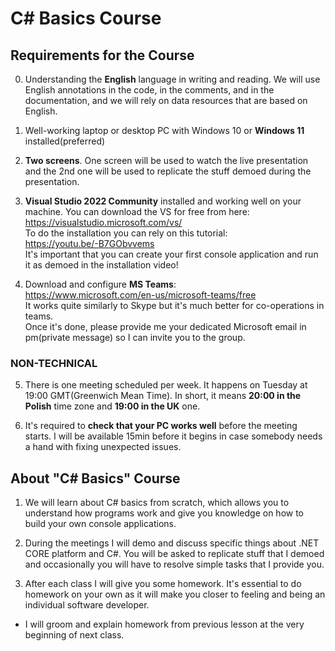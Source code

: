 # C# Basics Course

## Requirements for the Course

0. Understanding the **English** language in writing and reading. We will use English annotations in the code, in the comments, and in the documentation, and we will rely on data resources that are based on English.

1. Well-working laptop or desktop PC with Windows 10 or **Windows 11** installed(preferred)

2. **Two screens**. One screen will be used to watch the live presentation and the 2nd one will be used to replicate the stuff demoed during the presentation.

3. **Visual Studio 2022 Community** installed and working well on your machine.
You can download the VS for free from here: <br />
https://visualstudio.microsoft.com/vs/ <br />
To do the installation you can rely on this tutorial: <br />
https://youtu.be/-B7GObvvems <br />
It's important that you can create your first console application and run it as demoed in the installation video! 

4. Download and configure **MS Teams**: <br />
https://www.microsoft.com/en-us/microsoft-teams/free <br />
It works quite similarly to Skype but it's much better for co-operations in teams. <br />
Once it's done, please provide me your dedicated Microsoft email in pm(private message) so I can invite you to the group. 

### NON-TECHNICAL
5. There is one meeting scheduled per week. It happens on Tuesday at 19:00 GMT(Greenwich Mean Time). In short, it means **20:00 in the Polish** time zone and **19:00 in the UK** one.

6. It's required to **check that your PC works well** before the meeting starts. I will be available 15min before it begins in case somebody needs a hand with fixing unexpected issues.


## About "C# Basics" Course
1. We will learn about C# basics from scratch, which allows you to understand how programs work and give you knowledge on how to build your own console applications.

2. During the meetings I will demo and discuss specific things about .NET CORE platform and C#. You will be asked to replicate stuff that I demoed and occasionally you will have to resolve simple tasks that I provide you.

3. After each class I will give you some homework. It's essential to do homework on your own as it will make you closer to feeling and being an individual software developer.
- I will groom and explain homework from previous lesson at the very beginning of next class.